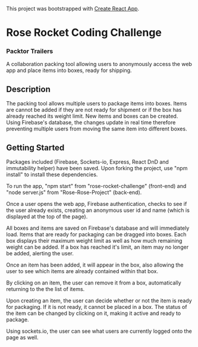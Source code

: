 This project was bootstrapped with [Create React App](https://github.com/facebookincubator/create-react-app).

<h1>Rose Rocket Coding Challenge</h1>
<h3>Packtor Trailers</h3>

A collaboration packing tool allowing users to anonymously access the web app and place items into boxes, ready for shipping. 

<h2>Description</h2>
The packing tool allows multiple users to package items into boxes. Items are cannot be added if they are not ready for shipment or if the box has already reached its weight limit. New items and boxes can be created. Using Firebase's database, the changes update in real time therefore preventing multiple users from moving the same item into different boxes. 

<h2>Getting Started</h2>

Packages included (Firebase, Sockets-io, Express, React DnD and immutability helper) have been saved. Upon forking the project, use "npm install" to install these dependencies.

To run the app, "npm start" from "rose-rocket-challenge" (front-end) and "node server.js" from "Rose-Rose-Project" (back-end).

Once a user opens the web app, Firebase authentication, checks to see if the user already exists, creating an anonymous user id and name (which is displayed at the top of the page). 

All boxes and items are saved on Firebase's database and will immediately load. Items that are ready for packaging can be dragged into boxes. Each box displays their maximum weight limit as well as how much remaining weight can be added. If a box has reached it's limit, an item may no longer be added, alerting the user. 

Once an item has been added, it will appear in the box, also allowing the user to see which items are already contained within that box.

By clicking on an item, the user can remove it from a box, automatically returning to the the list of items.

Upon creating an item, the user can decide whether or not the item is ready for packaging. If it is not ready, it cannot be placed in a box. The status of the item can be changed by clicking on it, making it active and ready to package.

Using sockets.io, the user can see what users are currently logged onto the page as well.
